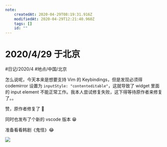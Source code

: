 ```yaml
---
note:
    createdAt: 2020-04-29T08:19:31.916Z
    modifiedAt: 2020-04-29T12:21:40.960Z
    tags: []
    id: ""
---
```

# 2020/4/29 于北京
#日记/2020/4 #地点/中国/北京  

怎么说呢，今天本来是想要支持 Vim 的 Keybindings，但是发现必须得 codemirror 设置为 `inputStyle: "contenteditable"`，这就导致了 widget 里面的 input element 不能正常工作。我本人尝试修复失败，这下得等待原作者来修复了。。
  
赞，原作者修复了 :full_moon_with_face: 

同时也发布了个新的 vscode 版本 :grin: 

准备看看韩剧《鬼怪》:joy: 

![](https://ss0.bdstatic.com/70cFuHSh_Q1YnxGkpoWK1HF6hhy/it/u=3150444092,2353491732&fm=26&gp=0.jpg)
